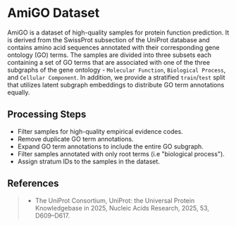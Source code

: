 # AmiGO Dataset

AmiGO is a dataset of high-quality samples for protein function prediction. It is derived from the SwissProt subsection of the UniProt database and contains amino acid sequences annotated with their corresponding gene ontology (GO) terms. The samples are divided into three subsets each containing a set of GO terms that are associated with one of the three subgraphs of the gene ontology - `Molecular Function`, `Biological Process`, and `Cellular Component`. In addition, we provide a stratified `train`/`test` split that utilizes latent subgraph embeddings to distribute GO term annotations equally.

## Processing Steps

- Filter samples for high-quality empirical evidence codes.
- Remove duplicate GO term annotations.
- Expand GO term annotations to include the entire GO subgraph.
- Filter samples annotated with only root terms (i.e "biological process").
- Assign stratum IDs to the samples in the dataset.

## References

>- The UniProt Consortium, UniProt: the Universal Protein Knowledgebase in 2025, Nucleic Acids Research, 2025, 53, D609–D617.